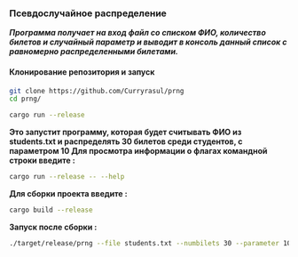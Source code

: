### Псевдослучайное распределение ###
***Программа получает на вход файл со списком ФИО, количество билетов и случайный параметр и выводит в консоль данный список с равномерно распределенными билетами.***

#### Клонирование репозитория и запуск ####
 ```bash
git clone https://github.com/Curryrasul/prng
cd prng/
```

 ```bash
cargo run --release
```
**Это запустит программу, которая будет считывать ФИО из students.txt и распределять 30 билетов среди студентов, с параметром 10 Для просмотра информации о флагах командной строки введите :**

```bash
cargo run --release -- --help
```

**Для сборки проекта введите :**
```bash
cargo build --release
```

**Запуск после сборки :**
```bash
./target/release/prng --file students.txt --numbilets 30 --parameter 10
```
